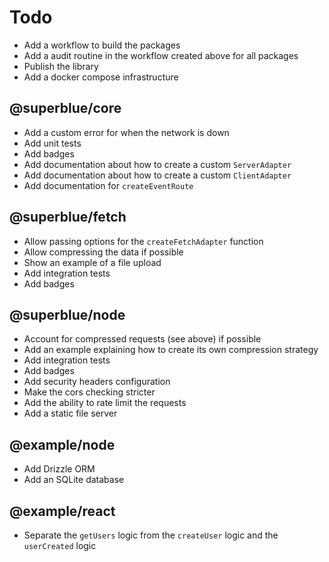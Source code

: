 # Todo

- Add a workflow to build the packages
- Add a audit routine in the workflow created above for all packages
- Publish the library
- Add a docker compose infrastructure

## @superblue/core

- Add a custom error for when the network is down
- Add unit tests
- Add badges
- Add documentation about how to create a custom `ServerAdapter`
- Add documentation about how to create a custom `ClientAdapter`
- Add documentation for `createEventRoute`

## @superblue/fetch

- Allow passing options for the `createFetchAdapter` function
- Allow compressing the data if possible
- Show an example of a file upload
- Add integration tests
- Add badges

## @superblue/node

- Account for compressed requests (see above) if possible
- Add an example explaining how to create its own compression strategy
- Add integration tests
- Add badges
- Add security headers configuration
- Make the cors checking stricter
- Add the ability to rate limit the requests
- Add a static file server

## @example/node

- Add Drizzle ORM
- Add an SQLite database

## @example/react

- Separate the `getUsers` logic from the `createUser` logic and the `userCreated` logic